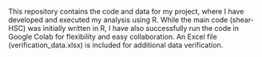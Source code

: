 This repository contains the code and data for my project, where I have developed and executed my analysis using R. While the main code (shear-HSC) was initially written in R, I have also successfully run the code in Google Colab for flexibility and easy collaboration. An Excel file (verification_data.xlsx) is included for additional data verification.
